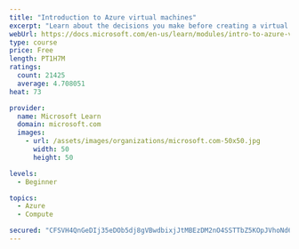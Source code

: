```yaml
---
title: "Introduction to Azure virtual machines"
excerpt: "Learn about the decisions you make before creating a virtual machine, the options to create and manage the VM, and the extensions and services you use to manage your VM."
webUrl: https://docs.microsoft.com/en-us/learn/modules/intro-to-azure-virtual-machines/
type: course
price: Free
length: PT1H7M
ratings:
  count: 21425
  average: 4.708051
heat: 73

provider:
  name: Microsoft Learn
  domain: microsoft.com
  images:
    - url: /assets/images/organizations/microsoft.com-50x50.jpg
      width: 50
      height: 50

levels:
  - Beginner

topics:
  - Azure
  - Compute

secured: "CFSVH4QnGeDIj35eDOb5dj8gVBwdbixjJtMBEzDM2nO4SSTTbZ5KOpJVhoNd6bBZCUb0kscG3K5yGn2gdeSdBVh7ZcXpOXjBEGqv2V23cdVVRlvC+jzEHiX2fpkuH2lUathC2EE7aFcM9wuzLsqR7WP/sFOYJ2tz1jGFn7u7BsjzUDnYof7buxHPNqW11skKOYPU393JGPODhiAHyeR4HagRCGZ43dPzy2WejG2q5SlaRgg6hRQcwVxnAG0sqQ0SG+CYVU7SjeKHj3nYwUtXyyQ4URpnwN7/wWNjo9yY7gnhoWg81Prf6GMr/2jlcddOHRUiYfGrBcMcXCDfrCG4bPXb/8YN40pgfAtJyeElLoNlIbZedQnHrVw/Zn7Q4OQupW4Lfwjo7GQSakIvkMHm6V0OuO/tuFozXIcgo8YueZ1CXkQG1G+ODCD7+Fl5v6q9;0cJ/HscEPMj69NJ9pg5YOQ=="
---
```



